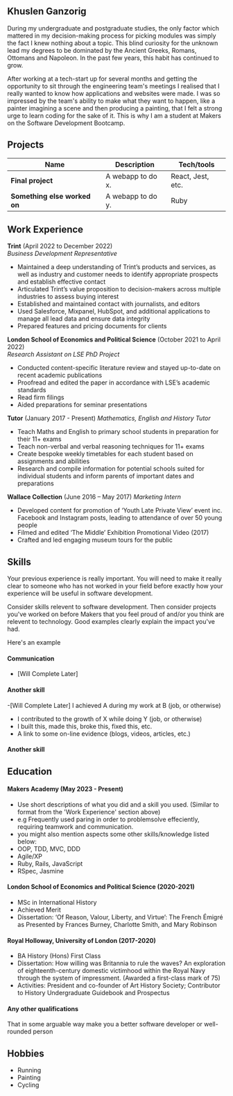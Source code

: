 ## Khuslen Ganzorig

During my undergraduate and postgraduate studies, the only factor which mattered in my decision-making process for picking modules was simply the fact I knew nothing about a topic. This blind curiosity for the unknown lead my degrees to be dominated by the Ancient Greeks, Romans, Ottomans and Napoleon. In the past few years, this habit has continued to grow. 

After working at a tech-start up for several months and getting the opportunity to sit through the engineering team's meetings I realised that I really wanted to know how applications and websites were made. I was so impressed by the team's ability to make what they want to happen, like a painter imagining a scene and then producing a painting, that I felt a strong urge to learn coding for the sake of it. This is why I am a student at Makers on the Software Development Bootcamp. 


## Projects

| Name                         | Description       | Tech/tools        |
| ---------------------------- | ----------------- | ----------------- |
| **Final project**            | A webapp to do x. | React, Jest, etc. |
| **Something else worked on** | A webapp to do y. | Ruby              |

## Work Experience

**Trint** (April 2022 to December 2022)  
_Business Development Representative_ 

- Maintained a deep understanding of Trint’s products and services, as well as industry and customer needs to identify appropriate prospects and establish effective contact
-	Articulated Trint’s value proposition to decision-makers across multiple industries to assess buying interest 
-	Established and maintained contact with journalists, and editors 
-	Used Salesforce, Mixpanel, HubSpot, and additional applications to manage all lead data and ensure data integrity
-	Prepared features and pricing documents for clients

**London School of Economics and Political Science** (October 2021 to April 2022)  
_Research Assistant on LSE PhD Project_

- Conducted content-specific literature review and stayed up-to-date on recent academic publications 
-	Proofread and edited the paper in accordance with LSE’s academic standards
-	Read firm filings
-	Aided preparations for seminar presentations

**Tutor** (January 2017 - Present)
_Mathematics, English and History Tutor_ 
-	Teach Maths and English to primary school students in preparation for their 11+ exams 
-	Teach non-verbal and verbal reasoning techniques for 11+ exams
-	Create bespoke weekly timetables for each student based on assignments and abilities
-	Research and compile information for potential schools suited for individual students and inform parents of important dates and preparations

**Wallace Collection** (June 2016 – May 2017)
_Marketing Intern_
-	Developed content for promotion of ‘Youth Late Private View’ event inc. Facebook and Instagram posts, leading to attendance of over 50 young people
-	Filmed and edited ‘The Middle’ Exhibition Promotional Video (2017)
-	Crafted and led engaging museum tours for the public


## Skills

Your previous experience is really important. You will need to make it really clear to someone who has not worked in your field before exactly how your experience will be useful in software development.

Consider skills relevent to software development. Then consider projects you've worked on before Makers that you feel proud of and/or you think are relevent to technology. Good examples clearly explain the impact you've had. 


Here's an example

#### Communication

- [Will Complete Later]

#### Another skill

-[Will Complete Later] 
I achieved A during my work at B (job, or otherwise)
- I contributed to the growth of X while doing Y (job, or otherwise)
- I built this, made this, broke this, fixed this, etc.
- A link to some on-line evidence (blogs, videos, articles, etc.)

#### Another skill


## Education

#### Makers Academy (May 2023 - Present)
- Use short descriptions of what you did and a skill you used. (Similar to format from the 'Work Experience' section above)
- e.g Frequently used paring in order to problemsolve effeciently, requiring teamwork and communication.
- you might also mention aspects some other skills/knowledge listed below: 
- OOP, TDD, MVC, DDD
- Agile/XP
- Ruby, Rails, JavaScript
- RSpec, Jasmine

#### London School of Economics and Political Science (2020-2021)
- MSc in International History
- Achieved Merit 
-	Dissertation: ‘Of Reason, Valour, Liberty, and Virtue’: The French Émigré as Presented by Frances Burney, Charlotte Smith, and Mary Robinson


#### Royal Holloway, University of London (2017-2020)
- BA History (Hons) First Class
-	Dissertation: How willing was Britannia to rule the waves? An exploration of eighteenth-century domestic victimhood within the Royal Navy through the system of impressment. (Awarded a first-class mark of 75)
-	Activities: President and co-founder of Art History Society; Contributor to History Undergraduate Guidebook and Prospectus


#### Any other qualifications

That in some arguable way make you a better software developer or well-rounded person

## Hobbies

- Running
- Painting
- Cycling
